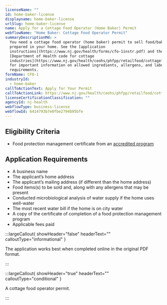 ```yaml
---
licenseName: ""
id: home-baker-license
displayname: home-baker-license
urlSlug: home-baker-license
name: Apply for a Cottage Food Operator (Home Baker) Permit
webflowName: "Home Baker: Cottage Food Operator Permit"
summaryDescriptionMd: >
  You need a cottage food operator (home baker) permit to sell food/baked goods
  prepared in your home. See the [application
  instructions](https://www.nj.gov/health/forms/cfo-1instr.pdf) and the
  [Department of Health code for cottage
  industries](https://www.nj.gov/health/ceohs/phfpp/retailfood/cottagefood.shtml#5)
  for important information on allowed ingredients, allergens, and labeling
  requirements.
formName: CFO-1
industryId:
  - home-baker
callToActionText: Apply for Your Permit
callToActionLink: https://www.nj.gov/health/ceohs/phfpp/retailfood/cottagefood.shtml
licenseCertificationClassification: ""
agencyId: nj-health
webflowType: business-license
webflowId: 6414793b7e0fbe2794b95bfe
---
```


## Eligibility Criteria

- Food protection management certificate from an [accredited program](https://www.nj.gov/health/ceohs/phfpp/retailfood/cottagefood.shtml#5:~:text=FOOD%20PROTECTION%20MANAGER%20CERTIFICATION)

## Application Requirements

- A business name
- The applicant’s home address
- The applicant’s mailing address (if different than the home address)
- Food items(s) to be sold and, along with any allergens that may be present
- Conducted microbiological analysis of water supply if the home uses well-water
- The most recent water bill if the home is on city water
- A copy of the certificate of completion of a food protection management program
- Applicable fees paid

:::largeCallout{ showHeader="false" headerText="" calloutType="informational" }

T﻿he application works best when completed online in the original PDF format.

:::

:::largeCallout{ showHeader="true" headerText="" calloutType="conditional" }

A cottage food operator permit.

:::
